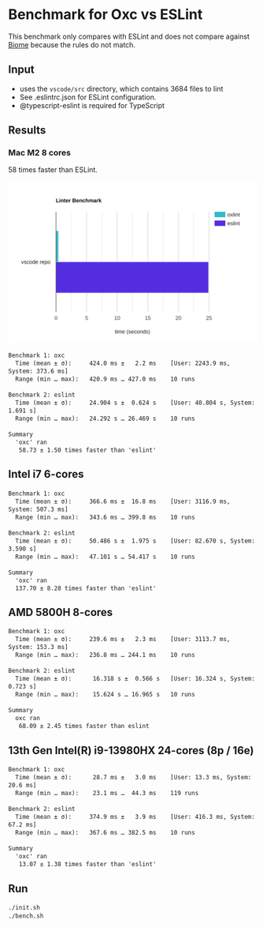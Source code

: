 # Benchmark for Oxc vs ESLint

This benchmark only compares with ESLint and does not compare against [Biome](https://biomejs.dev) because the rules do not match.

## Input

* uses the `vscode/src` directory, which contains 3684 files to lint
* See .eslintrc.json for ESLint configuration.
* @typescript-eslint is required for TypeScript

## Results

### Mac M2 8 cores

58 times faster than ESLint.

<img src="./bar-graph.svg">

```
Benchmark 1: oxc
  Time (mean ± σ):     424.0 ms ±   2.2 ms    [User: 2243.9 ms, System: 373.6 ms]
  Range (min … max):   420.9 ms … 427.0 ms    10 runs

Benchmark 2: eslint
  Time (mean ± σ):     24.904 s ±  0.624 s    [User: 40.804 s, System: 1.691 s]
  Range (min … max):   24.292 s … 26.469 s    10 runs

Summary
  'oxc' ran
   58.73 ± 1.50 times faster than 'eslint'
```

## Intel i7 6-cores

```
Benchmark 1: oxc
  Time (mean ± σ):     366.6 ms ±  16.8 ms    [User: 3116.9 ms, System: 507.3 ms]
  Range (min … max):   343.6 ms … 399.8 ms    10 runs

Benchmark 2: eslint
  Time (mean ± σ):     50.486 s ±  1.975 s    [User: 82.670 s, System: 3.590 s]
  Range (min … max):   47.101 s … 54.417 s    10 runs

Summary
  'oxc' ran
  137.70 ± 8.28 times faster than 'eslint'
```

## AMD 5800H 8-cores

```
Benchmark 1: oxc
  Time (mean ± σ):     239.6 ms ±   2.3 ms    [User: 3113.7 ms, System: 153.3 ms]
  Range (min … max):   236.8 ms … 244.1 ms    10 runs

Benchmark 2: eslint
  Time (mean ± σ):      16.318 s ±  0.566 s   [User: 16.324 s, System: 0.723 s]
  Range (min … max):    15.624 s … 16.965 s   10 runs

Summary
  oxc ran
   68.09 ± 2.45 times faster than eslint
```

## 13th Gen Intel(R) i9-13980HX 24-cores (8p / 16e) 
```
Benchmark 1: oxc
  Time (mean ± σ):      28.7 ms ±   3.0 ms    [User: 13.3 ms, System: 20.6 ms]
  Range (min … max):    23.1 ms …  44.3 ms    119 runs

Benchmark 2: eslint
  Time (mean ± σ):     374.9 ms ±   3.9 ms    [User: 416.3 ms, System: 67.2 ms]
  Range (min … max):   367.6 ms … 382.5 ms    10 runs

Summary
  'oxc' ran
   13.07 ± 1.38 times faster than 'eslint'
```

## Run

```bash
./init.sh
./bench.sh
```
